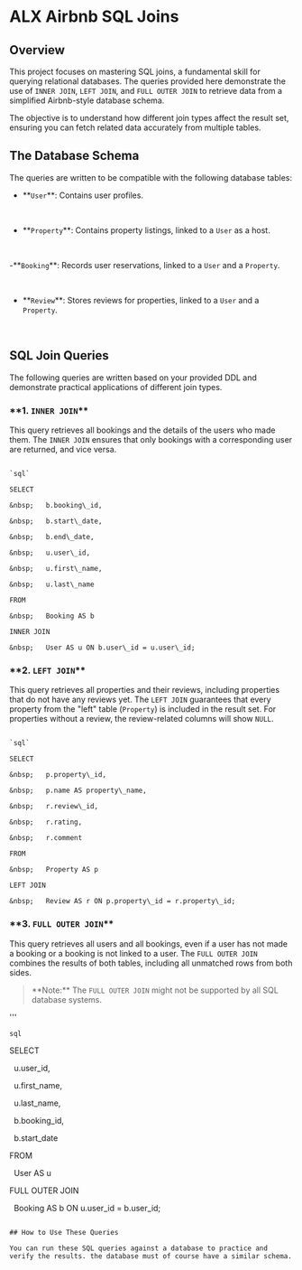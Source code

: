 # ALX Airbnb SQL Joins

## Overview

This project focuses on mastering SQL joins, a fundamental skill for querying relational databases. The queries provided here demonstrate the use of `INNER JOIN`, `LEFT JOIN`, and `FULL OUTER JOIN` to retrieve data from a simplified Airbnb-style database schema.

The objective is to understand how different join types affect the result set, ensuring you can fetch related data accurately from multiple tables.

## The Database Schema

The queries are written to be compatible with the following database tables:

- \*\*`User`\*\*: Contains user profiles.

&nbsp;

- \*\*`Property`\*\*: Contains property listings, linked to a `User` as a host.

&nbsp;

-\*\*`Booking`\*\*: Records user reservations, linked to a `User` and a `Property`.

&nbsp;

- \*\*`Review`\*\*: Stores reviews for properties, linked to a `User` and a `Property`.

&nbsp;

## SQL Join Queries

The following queries are written based on your provided DDL and demonstrate practical applications of different join types.

### \*\*1. `INNER JOIN`\*\*

This query retrieves all bookings and the details of the users who made them. The `INNER JOIN` ensures that only bookings with a corresponding user are returned, and vice versa.

```

`sql`

SELECT

&nbsp;   b.booking\_id,

&nbsp;   b.start\_date,

&nbsp;   b.end\_date,

&nbsp;   u.user\_id,

&nbsp;   u.first\_name,

&nbsp;   u.last\_name

FROM

&nbsp;   Booking AS b

INNER JOIN

&nbsp;   User AS u ON b.user\_id = u.user\_id;

```

### \*\*2. `LEFT JOIN`\*\*

This query retrieves all properties and their reviews, including properties that do not have any reviews yet. The `LEFT JOIN` guarantees that every property from the "left" table (`Property`) is included in the result set. For properties without a review, the review-related columns will show `NULL`.

```

`sql`

SELECT

&nbsp;   p.property\_id,

&nbsp;   p.name AS property\_name,

&nbsp;   r.review\_id,

&nbsp;   r.rating,

&nbsp;   r.comment

FROM

&nbsp;   Property AS p

LEFT JOIN

&nbsp;   Review AS r ON p.property\_id = r.property\_id;

```

### \*\*3. `FULL OUTER JOIN`\*\*

This query retrieves all users and all bookings, even if a user has not made a booking or a booking is not linked to a user. The `FULL OUTER JOIN` combines the results of both tables, including all unmatched rows from both sides.

> \*\*Note:\*\* The `FULL OUTER JOIN` might not be supported by all SQL database systems.

'''

`sql`

SELECT

&nbsp;   u.user\_id,

&nbsp;   u.first\_name,

&nbsp;   u.last\_name,

&nbsp;   b.booking\_id,

&nbsp;   b.start\_date

FROM

&nbsp;   User AS u

FULL OUTER JOIN

&nbsp;   Booking AS b ON u.user\_id = b.user\_id;

```

## How to Use These Queries

You can run these SQL queries against a database to practice and verify the results. the database must of course have a similar schema.
